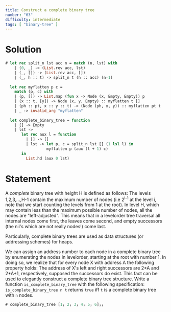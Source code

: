 ```yaml
---
title: Construct a complete binary tree
number: "63"
difficulty: intermediate
tags: [ "binary-tree" ]
---
```


# Solution

```ocaml
# let rec split_n lst acc n = match (n, lst) with
    | (0, _) -> (List.rev acc, lst)
    | (_, []) -> (List.rev acc, [])
    | (_, h :: t) -> split_n t (h :: acc) (n-1)
  
  let rec myflatten p c = 
    match (p, c) with
    | (p, []) -> List.map (fun x -> Node (x, Empty, Empty)) p
    | (x :: t, [y]) -> Node (x, y, Empty) :: myflatten t []
    | (ph :: pt, x :: y :: t) -> (Node (ph, x, y)) :: myflatten pt t
    | _ -> invalid_arg "myflatten"
  
  let complete_binary_tree = function
    | [] -> Empty
    | lst ->
       let rec aux l = function
         | [] -> []
         | lst -> let p, c = split_n lst [] (1 lsl l) in
                  myflatten p (aux (l + 1) c)
       in
         List.hd (aux 0 lst)
```

# Statement

A *complete* binary tree with height H is defined as follows: The levels
1,2,3,...,H-1 contain the maximum number of nodes (i.e 2<sup>i-1</sup>
at the level i, note that we start counting the levels from 1 at the
root). In level H, which may contain less than the maximum possible
number of nodes, all the nodes are "left-adjusted". This means that in a
levelorder tree traversal all internal nodes come first, the leaves come
second, and empty successors (the nil's which are not really nodes!)
come last.

Particularly, complete binary trees are used as data structures (or
addressing schemes) for heaps.

We can assign an address number to each node in a complete binary tree
by enumerating the nodes in levelorder, starting at the root with
number 1. In doing so, we realize that for every node X with address A
the following property holds: The address of X's left and right
successors are 2\*A and 2\*A+1, respectively, supposed the successors do
exist. This fact can be used to elegantly construct a complete binary
tree structure. Write a function `is_complete_binary_tree` with the
following specification: `is_complete_binary_tree n t` returns `true`
iff `t` is a complete binary tree with `n` nodes.

```ocaml
# complete_binary_tree [1; 2; 3; 4; 5; 6];;
```
